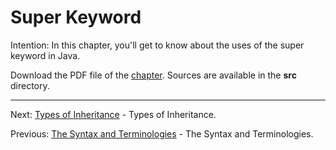 # Super Keyword

Intention: In this chapter, you'll get to know about the uses of the super keyword in Java.

Download the PDF file of the [chapter](chapter_13.pdf). Sources are available in the <b>src</b> directory. 


<hr>

Next: [Types of Inheritance](chapter_14.md "Types of Inheritance") - Types of Inheritance.

Previous: [The Syntax and Terminologies](chapter_12.md "The Syntax and Terminologies") - The Syntax and Terminologies.